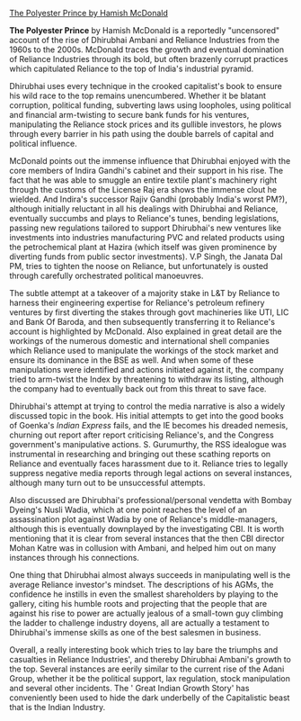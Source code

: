 [The Polyester Prince by Hamish McDonald](https://www.goodreads.com/book/show/265513.The_Polyester_Prince)


**The Polyester Prince** by Hamish McDonald is a reportedly "uncensored" account of the rise of Dhirubhai Ambani and Reliance Industries from the 1960s to the 2000s. McDonald traces the growth and eventual domination of Reliance Industries through its bold, but often brazenly corrupt practices which capitulated Reliance to the top of India's industrial pyramid. 

Dhirubhai uses every technique in the crooked capitalist's book to ensure his wild race to the top remains unencumbered. Whether it be blatant corruption, political funding, subverting laws using loopholes, using political and financial arm-twisting to secure bank funds for his ventures, manipulating the Reliance stock prices and its gullible investors, he plows through every barrier in his path using the double barrels of capital and political influence.

McDonald points out the immense influence that Dhirubhai enjoyed with the core members of Indira Gandhi's cabinet and their support in his rise. The fact that he was able to smuggle an entire textile plant's machinery right through the customs of the License Raj era shows the immense clout he wielded. And Indira's successor Rajiv Gandhi (probably India's worst PM?), although initially reluctant in all his dealings with Dhirubhai and Reliance, eventually succumbs and plays to Reliance's tunes, bending legislations, passing new regulations tailored to support Dhirubhai's new ventures like investments into industries manufacturing PVC and related products using the petrochemical plant at Hazira (which itself was given prominence by diverting funds from public sector investments). V.P Singh, the Janata Dal PM, tries to tighten the noose on Reliance, but unfortunately is ousted through carefully orchestrated political manoeuvres. 

The subtle attempt at a takeover of a majority stake in L&T by Reliance to harness their engineering expertise for Reliance's petroleum refinery ventures by first diverting the stakes through govt machineries like UTI, LIC and Bank Of Baroda, and then subsequently transferring it to Reliance's account is highlighted by McDonald. Also explained in great detail are the workings of the numerous domestic and international shell companies which Reliance used to manipulate the workings of the stock market and ensure its dominance in the BSE as well. And when some of these manipulations were identified and actions initiated against it, the company tried to arm-twist the Index by threatening to withdraw its listing, although the company had to eventually back out from this threat to save face.

Dhirubhai's attempt at trying to control the media narrative is also a widely discussed topic in the book. His initial attempts to get into the good books of Goenka's *Indian Express* fails, and the IE becomes his dreaded nemesis, churning out report after report criticising Reliance's, and the Congress government's manipulative actions. S. Gurumurthy, the RSS idealogue was instrumental in researching and bringing out these scathing reports on Reliance and eventually faces harassment due to it. Reliance tries to legally suppress negative media reports through legal actions on several instances, although many turn out to be unsuccessful attempts.

Also discussed are Dhirubhai's professional/personal vendetta with Bombay Dyeing's Nusli Wadia, which at one point reaches the level of an assassination plot against Wadia by one of Reliance's middle-managers, although this is eventually downplayed by the investigating CBI. It is worth mentioning that it is clear from several instances that the then CBI director Mohan Katre was in collusion with Ambani, and helped him out on many instances through his connections.

One thing that Dhirubhai almost always succeeds in manipulating well is the average Reliance investor's mindset. The descriptions of his AGMs, the confidence he instills in even the smallest shareholders by playing to the gallery, citing his humble roots and projecting that the people that are against his rise to power are actually jealous of a small-town guy climbing the ladder to challenge industry doyens, all are actually a testament to Dhirubhai's immense skills as one of the best salesmen in business.

Overall, a really interesting book which tries to lay bare the triumphs and casualties in Reliance Industries', and thereby Dhirubhai Ambani's growth to the top. Several instances are eerily similar to the current rise of the Adani Group, whether it be the political support, lax regulation, stock manipulation and several other incidents. The ' Great Indian Growth Story' has conveniently been used to hide the dark underbelly of the Capitalistic beast that is the Indian Industry.
